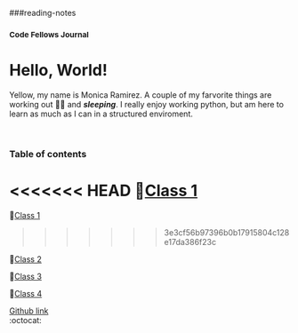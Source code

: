 ###reading-notes
### <sup> Code Fellows Journal</sup>
# Hello, World!

                                                      
Yellow, my name is Monica Ramirez. A couple of my farvorite things are working out :weight_lifting_woman: and **_sleeping_**.  I really enjoy working python, but am here to learn as much as I can in a structured enviroment. 

   &nbsp;
   
### Table of contents

<<<<<<< HEAD
:notebook:[Class 1](https://mramirez92.github.io/reading-notes/class2notes)
=======
📓[Class 1]()
>>>>>>> 3e3cf56b97396b0b17915804c128e17da386f23c
   
📓[Class 2](https://mramirez92.github.io/reading-notes/class2notes)

📓[Class 3](https://mramirez92.github.io/reading-notes/class3notes)

📓[Class 4](https://mramirez92.github.io/reading-notes/class4notes)
  
[Github link](https://github.com/mramirez92)	
  :octocat:




